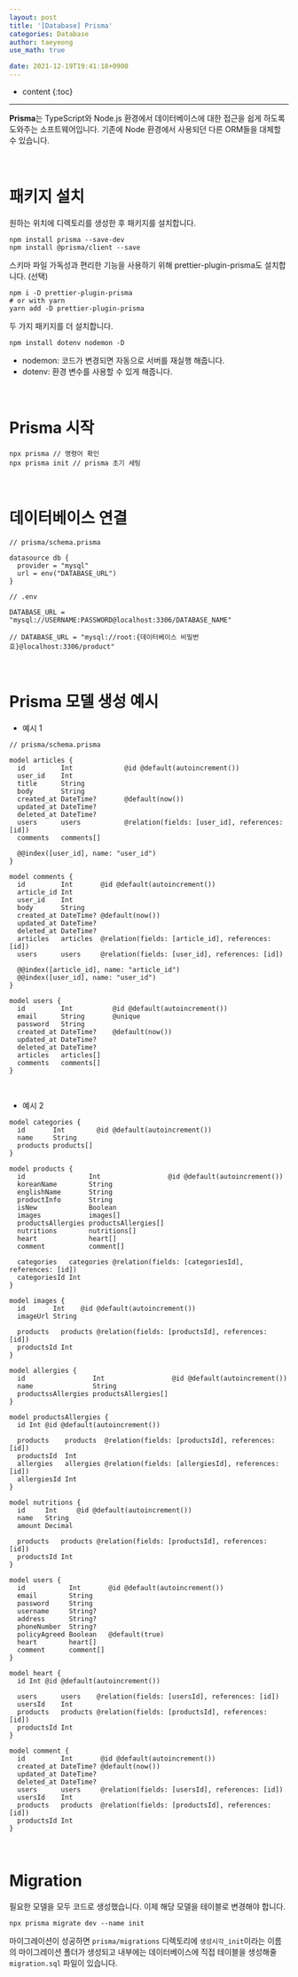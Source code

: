```yaml
---
layout: post
title: '[Database] Prisma'
categories: Database
author: taeyeong
use_math: true

date: 2021-12-19T19:41:18+0900
---
```

* content
{:toc}


---

**Prisma**는 TypeScript와 Node.js 환경에서 데이터베이스에 대한 접근을 쉽게 하도록 도와주는 소프트웨어입니다. 기존에 Node 환경에서 사용되던 다른 ORM들을 대체할 수 있습니다.

<br>

# 패키지 설치

원하는 위치에 디렉토리를 생성한 후 패키지를 설치합니다.

```
npm install prisma --save-dev
npm install @prisma/client --save
```

스키마 파일 가독성과 편리한 기능을 사용하기 위해 prettier-plugin-prisma도 설치합니다. (선택)

```
npm i -D prettier-plugin-prisma
# or with yarn
yarn add -D prettier-plugin-prisma
```

두 가지 패키지를 더 설치합니다.

```
npm install dotenv nodemon -D
```

- nodemon: 코드가 변경되면 자동으로 서버를 재실행 해줍니다.
- dotenv: 환경 변수를 사용할 수 있게 해줍니다.

<br>

# Prisma 시작

```
npx prisma // 명령어 확인
npx prisma init // prisma 초기 세팅
```

<br>

# 데이터베이스 연결

```
// prisma/schema.prisma

datasource db {
  provider = "mysql"
  url = env("DATABASE_URL")
}
```

```
// .env

DATABASE_URL = "mysql://USERNAME:PASSWORD@localhost:3306/DATABASE_NAME"

// DATABASE_URL = "mysql://root:{데이터베이스 비밀번호}@localhost:3306/product"
```

<br>

# Prisma 모델 생성 예시

- 예시 1

```
// prisma/schema.prisma

model articles {
  id         Int             @id @default(autoincrement())
  user_id    Int
  title      String
  body       String
  created_at DateTime?       @default(now())
  updated_at DateTime?
  deleted_at DateTime?
  users      users           @relation(fields: [user_id], references: [id])
  comments   comments[]

  @@index([user_id], name: "user_id")
}

model comments {
  id         Int       @id @default(autoincrement())
  article_id Int
  user_id    Int
  body       String
  created_at DateTime? @default(now())
  updated_at DateTime?
  deleted_at DateTime?
  articles   articles  @relation(fields: [article_id], references: [id])
  users      users     @relation(fields: [user_id], references: [id])

  @@index([article_id], name: "article_id")
  @@index([user_id], name: "user_id")
}

model users {
  id         Int          @id @default(autoincrement())
  email      String       @unique
  password   String
  created_at DateTime?    @default(now())
  updated_at DateTime?
  deleted_at DateTime?
  articles   articles[]
  comments   comments[]
}
```

<br>

- 예시 2

```
model categories {
  id       Int        @id @default(autoincrement())
  name     String
  products products[]
}

model products {
  id                Int                 @id @default(autoincrement())
  koreanName        String
  englishName       String
  productInfo       String
  isNew             Boolean
  images            images[]
  productsAllergies productsAllergies[]
  nutritions        nutritions[]
  heart             heart[]
  comment           comment[]

  categories   categories @relation(fields: [categoriesId], references: [id])
  categoriesId Int
}

model images {
  id       Int    @id @default(autoincrement())
  imageUrl String

  products   products @relation(fields: [productsId], references: [id])
  productsId Int
}

model allergies {
  id                 Int                 @id @default(autoincrement())
  name               String
  productssAllergies productsAllergies[]
}

model productsAllergies {
  id Int @id @default(autoincrement())

  products    products  @relation(fields: [productsId], references: [id])
  productsId  Int
  allergies   allergies @relation(fields: [allergiesId], references: [id])
  allergiesId Int
}

model nutritions {
  id     Int     @id @default(autoincrement())
  name   String
  amount Decimal

  products   products @relation(fields: [productsId], references: [id])
  productsId Int
}

model users {
  id           Int       @id @default(autoincrement())
  email        String
  password     String
  username     String?
  address      String?
  phoneNumber  String?
  policyAgreed Boolean   @default(true)
  heart        heart[]
  comment      comment[]
}

model heart {
  id Int @id @default(autoincrement())

  users      users    @relation(fields: [usersId], references: [id])
  usersId    Int
  products   products @relation(fields: [productsId], references: [id])
  productsId Int
}

model comment {
  id         Int       @id @default(autoincrement())
  created_at DateTime? @default(now())
  updated_at DateTime?
  deleted_at DateTime?
  users      users     @relation(fields: [usersId], references: [id])
  usersId    Int
  products   products  @relation(fields: [productsId], references: [id])
  productsId Int
}
```

<br>

# Migration

필요한 모델을 모두 코드로 생성했습니다. 이제 해당 모델을 테이블로 변경해야 합니다.

```
npx prisma migrate dev --name init
```

마이그레이션이 성공하면 `prisma/migrations` 디렉토리에 `생성시각_init`이라는 이름의 마이그레이션 폴더가 생성되고 내부에는 데이터베이스에 직접 테이블을 생성해줄 `migration.sql` 파일이 있습니다.
